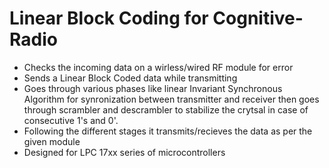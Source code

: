 # Linear Block Coding for Cognitive-Radio
- Checks the incoming data on a wirless/wired RF module for error
- Sends a Linear Block Coded data while transmitting
- Goes through various phases like linear Invariant Synchronous Algorithm for synronization between transmitter and receiver
then goes through scrambler and descrambler to stabilize the crytsal in case of consecutive 1's and 0'.
- Following the different stages it transmits/recieves the data as per the given module
- Designed for LPC 17xx series of microcontrollers
